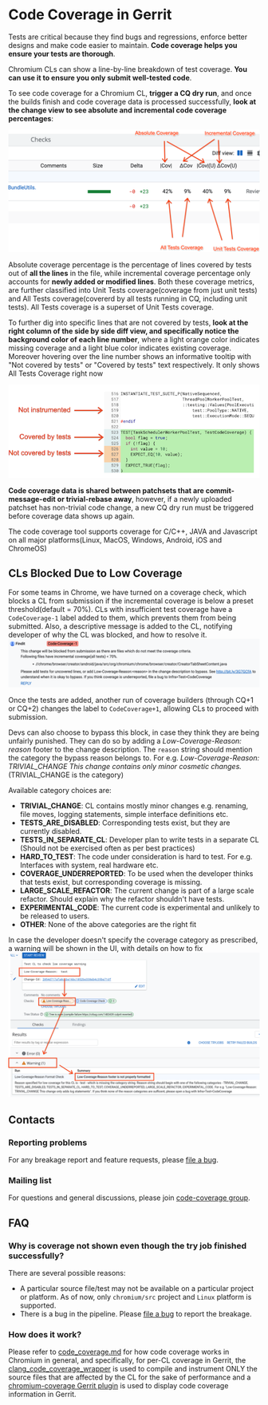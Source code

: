 # Code Coverage in Gerrit

Tests are critical because they find bugs and regressions, enforce better
designs and make code easier to maintain. **Code coverage helps you ensure your
tests are thorough**.

Chromium CLs can show a line-by-line breakdown of test coverage. **You can use
it to ensure you only submit well-tested code**.

To see code coverage for a Chromium CL, **trigger a CQ dry run**, and once the
builds finish and code coverage data is processed successfully, **look at the
change view to see absolute and incremental code coverage percentages**:

![code_coverage_percentages]

Absolute coverage percentage is the percentage of lines covered by tests
out of **all the lines** in the file, while incremental coverage percentage only
accounts for **newly added or modified lines**. Both these coverage metrics, are further
classified into Unit Tests coverage(coverage from just unit tests) and All Tests coverage(covererd by all tests running in CQ, including unit tests). All Tests coverage is a superset of Unit Tests coverage.

To further dig into specific lines that are not covered by tests, **look at the
right column of the side by side diff view, and specifically notice the
background color of each line number**, where a light orange color indicates
missing coverage and a light blue color indicates existing coverage. Moreover
hovering over the line number shows an informative tooltip with
"Not covered by tests" or "Covered by tests" text respectively. It only shows
All Tests Coverage right now

![code_coverage_annotations]

**Code coverage data is shared between patchsets that are commit-message-edit or
trivial-rebase away**, however, if a newly uploaded patchset has
non-trivial code change, a new CQ dry run must be triggered before coverage data
shows up again.

The code coverage tool supports coverage for C/C++, JAVA and Javascript on all major platforms(Linux, MacOS, Windows, Android, iOS and ChromeOS)

## CLs Blocked Due to Low Coverage
For some teams in Chrome, we have turned on a coverage check, which blocks a CL from submission if the incremental coverage is below a preset threshold(default = 70%). CLs with insufficient test coverage have a `CodeCoverage-1` label added to them, which prevents them from being submitted. Also, a descriptive message is added to the CL, notifying developer of why the CL was blocked, and how to resolve it.
![low_coverage_message]

Once the tests are added, another run of coverage builders (through CQ+1 or CQ+2) changes the label to `CodeCoverage+1`, allowing CLs to proceed with submission.

Devs can also choose to bypass this block, in case they think they are being unfairly punished. They can do so by adding a *Low-Coverage-Reason: reason* footer to the change description. The `reason` string should mention the category the bypass reason belongs to. For e.g. *Low-Coverage-Reason: TRIVIAL_CHANGE This change contains only minor cosmetic changes.* (TRIVIAL_CHANGE is the category)

Available category choices are:
* **TRIVIAL_CHANGE**: CL contains mostly minor changes e.g. renaming, file moves, logging statements, simple interface definitions etc.
* **TESTS_ARE_DISABLED**: Corresponding tests exist, but they are currently disabled.
* **TESTS_IN_SEPARATE_CL**: Developer plan to write tests in a separate CL (Should not be exercised often as per best practices)
* **HARD_TO_TEST**: The code under consideration is hard to test. For e.g. Interfaces with system, real hardware etc.
* **COVERAGE_UNDERREPORTED**: To be used when the developer thinks that tests exist, but corresponding coverage is missing.
* **LARGE_SCALE_REFACTOR**: The current change is part of a large scale refactor. Should explain why the refactor shouldn't have tests.
* **EXPERIMENTAL_CODE**: The current code is experimental and unlikely to be released to users.
* **OTHER**: None of the above categories are the right fit

In case the developer doesn't specify the coverage category as prescribed, a warning will be shown in the UI, with details on how to fix
![impropery_formatted_coverage_footer]

## Contacts

### Reporting problems
For any breakage report and feature requests, please [file a bug].

### Mailing list
For questions and general discussions, please join [code-coverage group].

## FAQ
### Why is coverage not shown even though the try job finished successfully?

There are several possible reasons:
* A particular source file/test may not be available on a particular project or
platform. As of now, only `chromium/src` project and `Linux` platform is
supported.
* There is a bug in the pipeline. Please [file a bug] to report the breakage.

### How does it work?

Please refer to [code_coverage.md] for how code coverage works in Chromium in
general, and specifically, for per-CL coverage in Gerrit, the
[clang_code_coverage_wrapper] is used to compile and instrument ONLY the source
files that are affected by the CL for the sake of performance and a
[chromium-coverage Gerrit plugin] is used to display code coverage information
in Gerrit.


[choose_tryjobs]: images/code_coverage_choose_tryjobs.png
[code_coverage_annotations]: images/code_coverage_annotations.png
[code_coverage_percentages]: images/code_coverage_percentages.png
[low_coverage_message]: images/low_coverage_message.png
[impropery_formatted_coverage_footer]: images/improperly_formatted_coverage_footer.png
[file a bug]: https://bugs.chromium.org/p/chromium/issues/entry?components=Infra%3ETest%3ECodeCoverage
[code-coverage group]: https://groups.google.com/a/chromium.org/forum/#!forum/code-coverage
[code_coverage.md]: code_coverage.md
[clang_code_coverage_wrapper]: https://chromium.googlesource.com/chromium/src/+/main/docs/clang_code_coverage_wrapper.md
[chromium-coverage Gerrit plugin]: https://chromium.googlesource.com/infra/gerrit-plugins/code-coverage/
